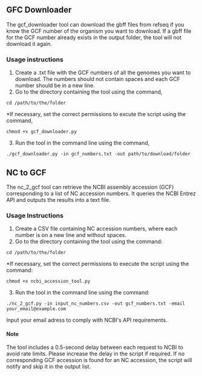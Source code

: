## GFC Downloader
   
The gcf_downloader tool can download the gbff files from refseq if you know the GCF number of the organism you want to download. If a gbff file for the GCF number already exists in the output folder, the tool will not download it again. 

### Usage instructions

1. Create a .txt file with the GCF numbers of all the genomes you want to download. The numbers should not contain spaces and each GCF number should be in a new line.
2. Go to the directory containing the  tool using the command,
   
```
cd /path/to/the/folder
```
*If necessary, set the correct permissions to excute the script using the command, 

```
chmod +x gcf_downloader.py
```

3. Run the tool in the command line using the command,

```
./gcf_downloader.py -in gcf_numbers.txt -out path/to/download/folder
```

## NC to GCF

The nc_2_gcf tool can retrieve the NCBI assembly accession (GCF) corresponding to a list of NC accession numbers. It queries the NCBI Entrez API and outputs the results into a text file.

### Usage Instructions



1. Create a CSV file containing NC accession numbers, where each number is on a new line and without spaces.
2. Go to the directory containing the tool using the command:
```
cd /path/to/the/folder
```
*If necessary, set the correct permissions to execute the script using the command:
```
chmod +x ncbi_accession_tool.py
```
3. Run the tool in the command line using the command:
```
./nc_2_gcf.py -in input_nc_numbers.csv -out gcf_numbers.txt -email your_email@example.com
```
Input your email adress to comply with NCBI's API requirements.

#### Note
The tool includes a 0.5-second delay between each request to NCBI to avoid rate limits. Please increase the delay in the script if required.
If no corresponding GCF accession is found for an NC accession, the script will notify and skip it in the output list.
